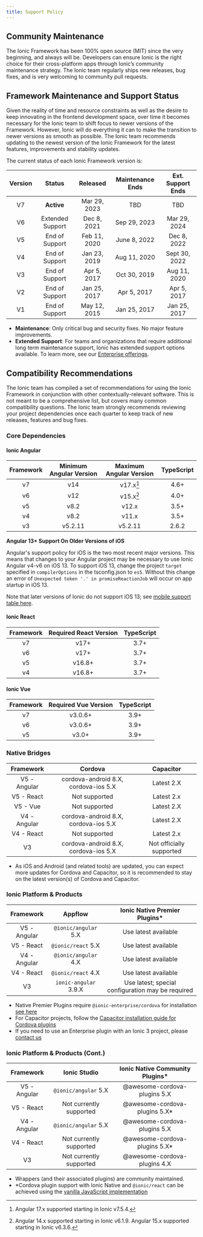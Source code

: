 ```yaml
---
title: Support Policy
---
```


<head>
  <title>App Development Support Policy - Ionic Framework API</title>
  <meta
    name="description"
    content="Ionic Framework API is 100% open-source (MIT), and always will be. Read our support policy to see why users know Ionic is the right choice for app development."
  />
</head>

## Community Maintenance

The Ionic Framework has been 100% open source (MIT) since the very beginning, and always will be. Developers can ensure Ionic is the right choice for their cross-platform apps through Ionic’s community maintenance strategy. The Ionic team regularly ships new releases, bug fixes, and is very welcoming to community pull requests.

## Framework Maintenance and Support Status

Given the reality of time and resource constraints as well as the desire to keep innovating in the frontend development space, over time it becomes necessary for the Ionic team to shift focus to newer versions of the Framework. However, Ionic will do everything it can to make the transition to newer versions as smooth as possible. The Ionic team recommends updating to the newest version of the Ionic Framework for the latest features, improvements and stability updates.

The current status of each Ionic Framework version is:

| Version |      Status      |   Released   | Maintenance Ends | Ext. Support Ends |
| :-----: | :--------------: | :----------: | :--------------: | :---------------: |
|   V7    |    **Active**    | Mar 29, 2023 |       TBD        |        TBD        |
|   V6    | Extended Support | Dec 8, 2021  |   Sep 29, 2023   |   Mar 29, 2024    |
|   V5    |  End of Support  | Feb 11, 2020 |   June 8, 2022   |    Dec 8, 2022    |
|   V4    |  End of Support  | Jan 23, 2019 |   Aug 11, 2020   |   Sept 30, 2022   |
|   V3    |  End of Support  | Apr 5, 2017  |   Oct 30, 2019   |   Aug 11, 2020    |
|   V2    |  End of Support  | Jan 25, 2017 |   Apr 5, 2017    |    Apr 5, 2017    |
|   V1    |  End of Support  | May 12, 2015 |   Jan 25, 2017   |   Jan 25, 2017    |

- **Maintenance**: Only critical bug and security fixes. No major feature improvements.
- **Extended Support**: For teams and organizations that require additional long term maintenance support, Ionic has extended support options available. To learn more, see our [Enterprise offerings](https://ionicframework.com/enterprise).

## Compatibility Recommendations

The Ionic team has compiled a set of recommendations for using the Ionic Framework in conjunction with other contextually-relevant software. This is not meant to be a comprehensive list, but covers many common compatibility questions. The Ionic team strongly recommends reviewing your project dependencies once each quarter to keep track of new releases, features and bug fixes.

### Core Dependencies

#### Ionic Angular

| Framework | Minimum Angular Version | Maximum Angular Version | TypeScript |
| :-------: | :---------------------: | :---------------------: | :--------: |
|    v7     |           v14           |        v17.x[^2]        |    4.6+    |
|    v6     |           v12           |        v15.x[^1]        |    4.0+    |
|    v5     |          v8.2           |          v12.x          |    3.5+    |
|    v4     |          v8.2           |          v11.x          |    3.5+    |
|    v3     |         v5.2.11         |         v5.2.11         |   2.6.2    |

[^1]: Angular 14.x supported starting in Ionic v6.1.9. Angular 15.x supported starting in Ionic v6.3.6.
[^2]: Angular 17.x supported starting in Ionic v7.5.4.

**Angular 13+ Support On Older Versions of iOS**

Angular's support policy for iOS is the two most recent major versions. This means that changes to your Angular project may be necessary to use Ionic Angular v4-v6 on iOS 13. To support iOS 13, change the project `target` specified in `compilerOptions` in the tsconfig.json to `es5`. Without this change an error of `Unexpected token '.' in promiseReactionJob` will occur on app startup in iOS 13.

Note that later versions of Ionic do not support iOS 13; see [mobile support table here](./browser-support#mobile-browsers).

#### Ionic React

| Framework | Required React Version | TypeScript |
| :-------: | :--------------------: | :--------: |
|    v7     |          v17+          |    3.7+    |
|    v6     |          v17+          |    3.7+    |
|    v5     |         v16.8+         |    3.7+    |
|    v4     |         v16.8+         |    3.7+    |

#### Ionic Vue

| Framework | Required Vue Version | TypeScript |
| :-------: | :------------------: | :--------: |
|    v7     |       v3.0.6+        |    3.9+    |
|    v6     |       v3.0.6+        |    3.9+    |
|    v5     |        v3.0+         |    3.9+    |

### Native Bridges

|  Framework   |               Cordova                |        Capacitor         |
| :----------: | :----------------------------------: | :----------------------: |
| V5 - Angular | cordova-android 8.X, cordova-ios 5.X |        Latest 2.X        |
|  V5 - React  |            Not supported             |        Latest 2.x        |
|   V5 - Vue   |            Not supported             |        Latest 2.X        |
| V4 - Angular | cordova-android 8.X, cordova-ios 5.X |        Latest 2.X        |
|  V4 - React  |            Not supported             |        Latest 2.x        |
|      V3      | cordova-android 8.X, cordova-ios 5.X | Not officially supported |

- As iOS and Android (and related tools) are updated, you can expect more updates for Cordova and Capacitor, so it is recommended to stay on the latest version(s) of Cordova and Capacitor.

### Ionic Platform & Products

|  Framework   |        Appflow        |          Ionic Native Premier Plugins\*           |
| :----------: | :-------------------: | :-----------------------------------------------: |
| V5 - Angular | `@ionic/angular` 5.X  |               Use latest available                |
|  V5 - React  |  `@ionic/react` 5.X   |               Use latest available                |
| V4 - Angular | `@ionic/angular` 4.X  |               Use latest available                |
|  V4 - React  |  `@ionic/react` 4.X   |               Use latest available                |
|      V3      | `ionic-angular` 3.9.X | Use latest; special configuration may be required |

- Native Premier Plugins require `@ionic-enterprise/cordova` for installation [see here](https://ionic.io/docs/premier-plugins/setup#install-tooling)
- For Capacitor projects, follow the [Capacitor installation guide for Cordova plugins](https://capacitorjs.com/docs/cordova/using-cordova-plugins)
- If you need to use an Enterprise plugin with an Ionic 3 project, please [contact us](https://ionic.zendesk.com/hc)

### Ionic Platform & Products (Cont.)

|  Framework   |      Ionic Studio       | Ionic Native Community Plugins\* |
| :----------: | :---------------------: | :------------------------------: |
| V5 - Angular |  `@ionic/angular` 5.X   |   @awesome-cordova-plugins 5.X   |
|  V5 - React  | Not currently supported |  @awesome-cordova-plugins 5.X\*  |
| V4 - Angular |  `@ionic/angular` 5.X   |   @awesome-cordova-plugins 5.X   |
|  V4 - React  | Not currently supported |  @awesome-cordova-plugins 5.X\*  |
|      V3      | Not currently supported |   @awesome-cordova-plugins 4.X   |

- Wrappers (and their associated plugins) are community maintained.
- \*Cordova plugin support with Ionic Native and `@ionic/react` can be achieved using the [vanilla JavaScript implementation](../native.md#vanilla-javascript)
